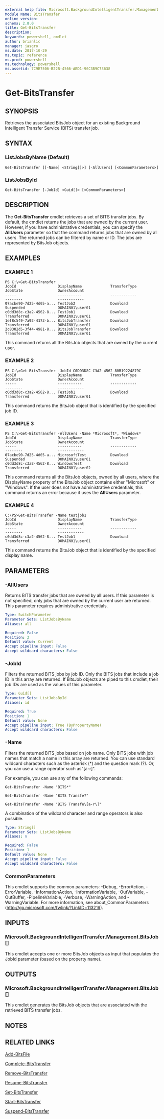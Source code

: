 ```yaml
---
external help file: Microsoft.BackgroundIntelligentTransfer.Management.dll-Help.xml
Module Name: BitsTransfer
online version: 
schema: 2.0.0
title: Get-BitsTransfer
description: 
keywords: powershell, cmdlet
author: brianlic
manager: jasgro
ms.date: 2017-10-29
ms.topic: reference
ms.prod: powershell
ms.technology: powershell
ms.assetid: 7C9B7506-B22B-4566-AED1-96C3B9C73638
---
```


# Get-BitsTransfer

## SYNOPSIS
Retrieves the associated BitsJob object for an existing Background Intelligent Transfer Service (BITS) transfer job.

## SYNTAX

### ListJobsByName (Default)
```
Get-BitsTransfer [[-Name] <String[]>] [-AllUsers] [<CommonParameters>]
```

### ListJobsById
```
Get-BitsTransfer [-JobId] <Guid[]> [<CommonParameters>]
```

## DESCRIPTION
The **Get-BitsTransfer** cmdlet retrieves a set of BITS transfer jobs.
By default, the cmdlet returns the jobs that are owned by the current user.
However, if you have  administrative credentials, you can specify the **AllUsers** parameter so that the command returns jobs that are owned by all users.
The returned jobs can be filtered by name or ID.
The jobs are represented by BitsJob objects.

## EXAMPLES

### EXAMPLE 1
```
PS C:\>Get-BitsTransfer
JobId                   DisplayName             TransferType            JobState                OwnerAccount
-----                   -----------             ------------            --------                ------------
07acbe90-7d25-4d05-a... TestJob2                Download                Suspended               DOMAIN01\user01
c0dd3d8c-c3a2-4562-8... TestJob1                Download                Transferred             DOMAIN01\user01
1ef8c549-7a92-4173-b... BitsJobTransfer         Download                Transferred             DOMAIN01\user01
2c8302d5-3f44-4981-8... BitsJobTransfer         Download                Transferred             DOMAIN01\user01
```

This command returns all the BitsJob objects that are owned by the current user.

### EXAMPLE 2
```
PS C:\>Get-BitsTransfer -JobId C0DD3D8C-C3A2-4562-80B19224879C
JobId                   DisplayName             TransferType            JobState                OwnerAccount
-----                   -----------             ------------            --------                ------------
c0dd3d8c-c3a2-4562-8... TestJob1                Download                Transferred             DOMAIN01\user01
```

This command returns the BitsJob object that is identified by the specified job ID.

### EXAMPLE 3
```
PS C:\>Get-BitsTransfer -AllUsers -Name *Microsoft*, *Windows*
JobId                   DisplayName             TransferType            JobState                OwnerAccount
-----                   -----------             ------------            --------                ------------
07acbe90-7d25-4d05-a... MicrosoftTest           Download                Suspended               DOMAIN01\user01
c0dd3d8c-c3a2-4562-8... WindowsTest             Download                Transferred             DOMAIN01\user02
```

This command returns all the BitsJob objects, owned by all users, where the DisplayName property of the BitsJob object contains either "Microsoft" or "Windows".
If the user does not have administrative credentials, this command returns an error because it uses the **AllUsers** parameter.

### EXAMPLE 4
```
C:\PS>Get-BitsTransfer -Name testjob1
JobId                   DisplayName             TransferType            JobState                OwnerAccount
-----                   -----------             ------------            --------                ------------
c0dd3d8c-c3a2-4562-8... TestJob1                Download                Transferred             DOMAIN01\user01
```

This command returns the BitsJob object that is identified by the specified display name.

## PARAMETERS

### -AllUsers
Returns BITS transfer jobs that are owned by all users.
If this parameter is not specified, only jobs that are owned by the current user are returned.
This parameter requires administrative credentials.

```yaml
Type: SwitchParameter
Parameter Sets: ListJobsByName
Aliases: all

Required: False
Position: 2
Default value: Current
Accept pipeline input: False
Accept wildcard characters: False
```

### -JobId
Filters the returned BITS jobs by job ID.
Only the BITS jobs that include a job ID in this array are returned.
If BitsJob objects are piped to this cmdlet, their job IDs are used as the values of this parameter.

```yaml
Type: Guid[]
Parameter Sets: ListJobsById
Aliases: id

Required: True
Position: 1
Default value: None
Accept pipeline input: True (ByPropertyName)
Accept wildcard characters: False
```

### -Name
Filters the returned BITS jobs based on job name.
Only BITS jobs with job names that match a name in this array are returned.
You can use standard wildcard characters  such as the asterisk (*) and the question mark (?).
Or, you can use a range operator such as"\[a-r\]".

For example, you can use any of the following commands:

`Get-BitsTransfer -Name "BITS*"`

`Get-BitsTransfer -Name "BITS Transfe?"`

`Get-BitsTransfer -Name "BITS Transfe\[a-r\]"`

A combination of the wildcard character and range operators is also possible.

```yaml
Type: String[]
Parameter Sets: ListJobsByName
Aliases: n

Required: False
Position: 1
Default value: None
Accept pipeline input: False
Accept wildcard characters: False
```

### CommonParameters
This cmdlet supports the common parameters: -Debug, -ErrorAction, -ErrorVariable, -InformationAction, -InformationVariable, -OutVariable, -OutBuffer, -PipelineVariable, -Verbose, -WarningAction, and -WarningVariable. For more information, see about_CommonParameters (http://go.microsoft.com/fwlink/?LinkID=113216).

## INPUTS

### Microsoft.BackgroundIntelligentTransfer.Management.BitsJob[]
This cmdlet accepts one or more BitsJob objects as input that populates the JobId parameter (based on the property name).

## OUTPUTS

### Microsoft.BackgroundIntelligentTransfer.Management.BitsJob[]
This cmdlet generates the BitsJob objects that are associated with the retrieved BITS transfer jobs.

## NOTES

## RELATED LINKS

[Add-BitsFile](./Add-BitsFile.md)

[Complete-BitsTransfer](./Complete-BitsTransfer.md)

[Remove-BitsTransfer](./Remove-BitsTransfer.md)

[Resume-BitsTransfer](./Resume-BitsTransfer.md)

[Set-BitsTransfer](./Set-BitsTransfer.md)

[Start-BitsTransfer](./Start-BitsTransfer.md)

[Suspend-BitsTransfer](./Suspend-BitsTransfer.md)

